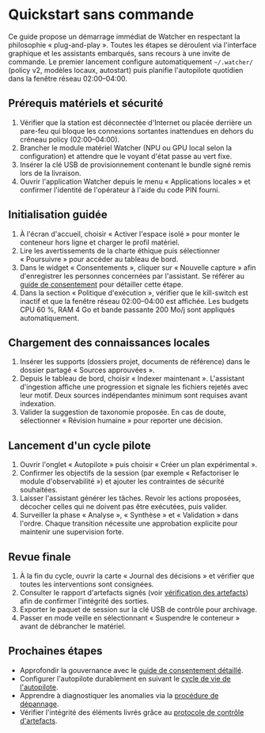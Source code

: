# Quickstart sans commande

Ce guide propose un démarrage immédiat de Watcher en respectant la philosophie « plug-and-play ». Toutes les étapes se déroulent via l'interface graphique et les assistants embarqués, sans recours à une invite de commande. Le premier lancement configure automatiquement `~/.watcher/` (policy v2, modèles locaux, autostart) puis planifie l'autopilote quotidien dans la fenêtre réseau 02:00–04:00.

## Prérequis matériels et sécurité

1. Vérifier que la station est déconnectée d'Internet ou placée derrière un pare-feu qui bloque les connexions sortantes inattendues en dehors du créneau policy (02:00–04:00).
2. Brancher le module matériel Watcher (NPU ou GPU local selon la configuration) et attendre que le voyant d'état passe au vert fixe.
3. Insérer la clé USB de provisionnement contenant le bundle signé remis lors de la livraison.
4. Ouvrir l'application Watcher depuis le menu « Applications locales » et confirmer l'identité de l'opérateur à l'aide du code PIN fourni.

## Initialisation guidée

1. À l'écran d'accueil, choisir « Activer l'espace isolé » pour monter le conteneur hors ligne et charger le profil matériel.
2. Lire les avertissements de la charte éthique puis sélectionner « Poursuivre » pour accéder au tableau de bord.
3. Dans le widget « Consentements », cliquer sur « Nouvelle capture » afin d'enregistrer les personnes concernées par l'assistant. Se référer au [guide de consentement](policy-consent.md) pour détailler cette étape.
4. Dans la section « Politique d'exécution », vérifier que le kill-switch est inactif et que la fenêtre réseau 02:00–04:00 est affichée. Les budgets CPU 60 %, RAM 4 Go et bande passante 200 Mo/j sont appliqués automatiquement.

## Chargement des connaissances locales

1. Insérer les supports (dossiers projet, documents de référence) dans le dossier partagé « Sources approuvées ».
2. Depuis le tableau de bord, choisir « Indexer maintenant ». L'assistant d'ingestion affiche une progression et signale les fichiers rejetés avec leur motif. Deux sources indépendantes minimum sont requises avant indexation.
3. Valider la suggestion de taxonomie proposée. En cas de doute, sélectionner « Révision humaine » pour reporter une décision.

## Lancement d'un cycle pilote

1. Ouvrir l'onglet « Autopilote » puis choisir « Créer un plan expérimental ».
2. Confirmer les objectifs de la session (par exemple « Refactoriser le module d'observabilité ») et ajouter les contraintes de sécurité souhaitées.
3. Laisser l'assistant générer les tâches. Revoir les actions proposées, décocher celles qui ne doivent pas être exécutées, puis valider.
4. Surveiller la phase « Analyse », « Synthèse » et « Validation » dans l'ordre. Chaque transition nécessite une approbation explicite pour maintenir une supervision forte.

## Revue finale

1. À la fin du cycle, ouvrir la carte « Journal des décisions » et vérifier que toutes les interventions sont consignées.
2. Consulter le rapport d'artefacts signés (voir [vérification des artefacts](verifier-artefacts.md)) afin de confirmer l'intégrité des sorties.
3. Exporter le paquet de session sur la clé USB de contrôle pour archivage.
4. Passer en mode veille en sélectionnant « Suspendre le conteneur » avant de débrancher le matériel.

## Prochaines étapes

- Approfondir la gouvernance avec le [guide de consentement détaillé](policy-consent.md).
- Configurer l'autopilote durablement en suivant le [cycle de vie de l'autopilote](autopilot.md).
- Apprendre à diagnostiquer les anomalies via la [procédure de dépannage](depannage.md).
- Vérifier l'intégrité des éléments livrés grâce au [protocole de contrôle d'artefacts](verifier-artefacts.md).
